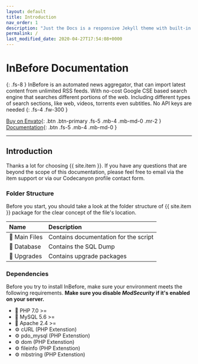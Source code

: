 ```yaml
---
layout: default
title: Introduction
nav_order: 1
description: "Just the Docs is a responsive Jekyll theme with built-in search that is easily customizable and hosted on GitHub Pages."
permalink: /
last_modified_date: 2020-04-27T17:54:08+0000
---
```


# InBefore Documentation
{: .fs-8 }
InBefore is an automated news aggregator, that can import latest content from unlimited RSS feeds. With no-cost Google CSE based search engine that searches different portions of the web. Including different types of search sections, like web, videos, torrents even subtitles. No API keys are needed
{: .fs-4 .fw-300 }

[Buy on Envato](https://codecanyon.net/item/inbefore-news-aggregator-search-engine-youtube-downloader/24809255){: .btn .btn-primary .fs-5 .mb-4 .mb-md-0 .mr-2 } [Documentation](#introduction){: .btn .fs-5 .mb-4 .mb-md-0 }

---

## Introduction

Thanks a lot for choosing {{ site.item }}. If you have any questions that are beyond the scope of this documentation, please feel free to email via the item support or via our Codecanyon profile contact form.

### Folder Structure
Before you start, you should take a look at the folder structure of {{ site.item }} package for the clear concept of the file's location.

| Name        | Description          |
|:-------------|:------------------|
| 📁 Main Files   | Contains documentation for the script|
| 📁 Database  | Contains the SQL Dump   |
| 📁 Upgrades            | Contains upgrade packages      |

### Dependencies

Before you try to install InBefore, make sure your environment meets the following requirements. **Make sure you disable *ModSecurity* if it's enabled on your server.**

- 🐘 PHP    7.0 >=
- 🐬 MySQL  5.6 >=
- 🌿 Apache  2.4 >=
- ⚙ cURL (PHP Extenstion)  
- ⚙ pdo_mysql (PHP Extenstion) 
- ⚙ dom (PHP Extenstion)
- ⚙ fileinfo (PHP Extenstion)
- ⚙ mbstring (PHP Extenstion)
